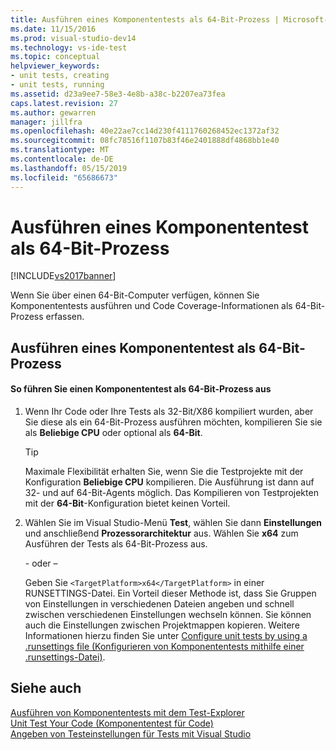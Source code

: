 ```yaml
---
title: Ausführen eines Komponententests als 64-Bit-Prozess | Microsoft-Dokumentation
ms.date: 11/15/2016
ms.prod: visual-studio-dev14
ms.technology: vs-ide-test
ms.topic: conceptual
helpviewer_keywords:
- unit tests, creating
- unit tests, running
ms.assetid: d23a9ee7-58e3-4e8b-a38c-b2207ea73fea
caps.latest.revision: 27
ms.author: gewarren
manager: jillfra
ms.openlocfilehash: 40e22ae7cc14d230f4111760268452ec1372af32
ms.sourcegitcommit: 08fc78516f1107b83f46e2401888df4868bb1e40
ms.translationtype: MT
ms.contentlocale: de-DE
ms.lasthandoff: 05/15/2019
ms.locfileid: "65686673"
---
```

# <a name="run-a-unit-test-as-a-64-bit-process"></a>Ausführen eines Komponententest als 64-Bit-Prozess
[!INCLUDE[vs2017banner](../includes/vs2017banner.md)]

Wenn Sie über einen 64-Bit-Computer verfügen, können Sie Komponententests ausführen und Code Coverage-Informationen als 64-Bit-Prozess erfassen.  
  
## <a name="running-a-unit-test-as-a-64-bit-process"></a>Ausführen eines Komponententest als 64-Bit-Prozess  
  
#### <a name="to-run-a-unit-test-as-a-64-bit-process"></a>So führen Sie einen Komponententest als 64-Bit-Prozess aus  
  
1. Wenn Ihr Code oder Ihre Tests als 32-Bit/X86 kompiliert wurden, aber Sie diese als ein 64-Bit-Prozess ausführen möchten, kompilieren Sie sie als **Beliebige CPU** oder optional als **64-Bit**.  
  
    > [!TIP]
    > Maximale Flexibilität erhalten Sie, wenn Sie die Testprojekte mit der Konfiguration **Beliebige CPU** kompilieren. Die Ausführung ist dann auf 32- und auf 64-Bit-Agents möglich. Das Kompilieren von Testprojekten mit der **64-Bit**-Konfiguration bietet keinen Vorteil.  
  
2. Wählen Sie im Visual Studio-Menü **Test**, wählen Sie dann **Einstellungen** und anschließend **Prozessorarchitektur** aus. Wählen Sie **x64** zum Ausführen der Tests als 64-Bit-Prozess aus.  
  
     \- oder –  
  
     Geben Sie `<TargetPlatform>x64</TargetPlatform>` in einer RUNSETTINGS-Datei. Ein Vorteil dieser Methode ist, dass Sie Gruppen von Einstellungen in verschiedenen Dateien angeben und schnell zwischen verschiedenen Einstellungen wechseln können. Sie können auch die Einstellungen zwischen Projektmappen kopieren. Weitere Informationen hierzu finden Sie unter [Configure unit tests by using a .runsettings file (Konfigurieren von Komponententests mithilfe einer .runsettings-Datei)](../test/configure-unit-tests-by-using-a-dot-runsettings-file.md).  
  
## <a name="see-also"></a>Siehe auch  
 [Ausführen von Komponententests mit dem Test-Explorer](../test/run-unit-tests-with-test-explorer.md)   
 [Unit Test Your Code (Komponententest für Code)](../test/unit-test-your-code.md)   
 [Angeben von Testeinstellungen für Tests mit Visual Studio](https://msdn.microsoft.com/library/0c15317e-80c6-4317-aed3-82b8e15e3901)
